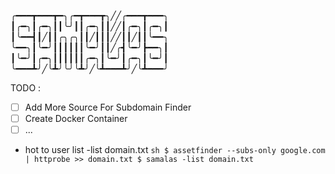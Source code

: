 
╭━━━┳━━━┳━╮╭━┳━━━┳╮╱╱╭━━━┳━━━╮
┃╭━╮┃╭━╮┃┃╰╯┃┃╭━╮┃┃╱╱┃╭━╮┃╭━╮┃
┃╰━━┫┃╱┃┃╭╮╭╮┃┃╱┃┃┃╱╱┃┃╱┃┃╰━━╮
╰━━╮┃╰━╯┃┃┃┃┃┃╰━╯┃┃╱╭┫╰━╯┣━━╮┃
┃╰━╯┃╭━╮┃┃┃┃┃┃╭━╮┃╰━╯┃╭━╮┃╰━╯┃
╰━━━┻╯╱╰┻╯╰╯╰┻╯╱╰┻━━━┻╯╱╰┻━━━╯

TODO :
- [  ] Add More Source For Subdomain Finder
- [  ] Create Docker Container
- [  ] ...

* hot to user list -list domain.txt
``sh
$ assetfinder --subs-only google.com | httprobe >> domain.txt
$ samalas -list domain.txt
``